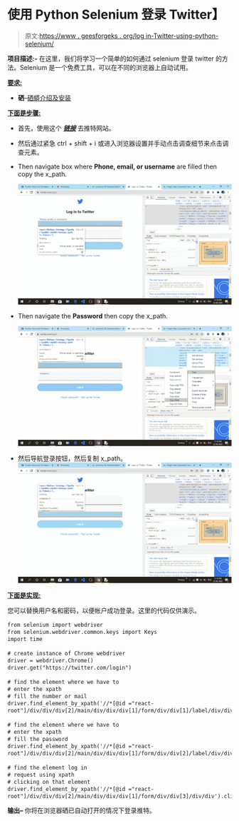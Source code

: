 # 使用 Python Selenium 登录 Twitter】

> 原文:[https://www . geesforgeks . org/log in-Twitter-using-python-selenium/](https://www.geeksforgeeks.org/login-twitter-using-python-selenium/)

**项目描述:-** 在这里，我们将学习一个简单的如何通过 selenium 登录 twitter 的方法。Selenium 是一个免费工具，可以在不同的浏览器上自动试用。

**<u>要求:</u>**

*   **硒**–[硒蟒介绍及安装](https://www.geeksforgeeks.org/selenium-python-introduction-and-installation/)

**<u>下面是步骤:</u>**

*   首先，使用这个 [***<u>链接</u>***](https://twitter.com/login) 去推特网站。
*   然后通过紧急 ctrl + shift + i 或进入浏览器设置并手动点击调查细节来点击调查元素。
*   Then navigate box where **Phone, email, or username** are filled then copy the x_path.

    ![](img/8aa29944689b989a72e8a9d82fdb9297.png)

*   Then navigate the **Password** then copy the x_path.

    ![](img/06ab0bd52362ab1e4f46a353f77685b3.png)

*   然后导航登录按钮，然后复制 x_path。
    ![](img/266ab6ac9a15de983a1292a7c23508a4.png)

**<u>下面是实现:</u>**

您可以替换用户名和密码，以便帐户成功登录。这里的代码仅供演示。

```
from selenium import webdriver
from selenium.webdriver.common.keys import Keys
import time

# create instance of Chrome webdriver
driver = webdriver.Chrome() 
driver.get("https://twitter.com/login")

# find the element where we have to 
# enter the xpath
# fill the number or mail
driver.find_element_by_xpath('//*[@id ="react-root"]/div/div/div[2]/main/div/div/div[1]/form/div/div[1]/label/div/div[2]/div/input').send_keys('XXXXXX0418')

# find the element where we have to 
# enter the xpath
# fill the password
driver.find_element_by_xpath('//*[@id ="react-root"]/div/div/div[2]/main/div/div/div[1]/form/div/div[2]/label/div/div[2]/div/input').send_keys('PrXXXXXXXXX9')

# find the element log in 
# request using xpath 
# clicking on that element 
driver.find_element_by_xpath('//*[@id ="react-root"]/div/div/div[2]/main/div/div/div[1]/form/div/div[3]/div/div').click()
```

**输出–**
你将在浏览器硒已自动打开的情况下登录推特。